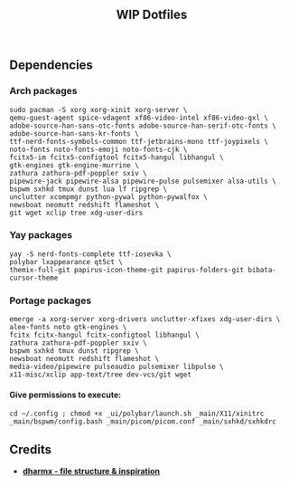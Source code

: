 
<h2 align="center"> WIP Dotfiles</h2>
</br>

## Dependencies

### Arch packages

```
sudo pacman -S xorg xorg-xinit xorg-server \
qemu-guest-agent spice-vdagent xf86-video-intel xf86-video-qxl \
adobe-source-han-sans-otc-fonts adobe-source-han-serif-otc-fonts \
adobe-source-han-sans-kr-fonts \
ttf-nerd-fonts-symbols-common ttf-jetbrains-mono ttf-joypixels \
noto-fonts noto-fonts-emoji noto-fonts-cjk \
fcitx5-im fcitx5-configtool fcitx5-hangul libhangul \
gtk-engines gtk-engine-murrine \
zathura zathura-pdf-poppler sxiv \
pipewire-jack pipewire-alsa pipewire-pulse pulsemixer alsa-utils \
bspwm sxhkd tmux dunst lua lf ripgrep \
unclutter xcompmgr python-pywal python-pywalfox \
newsboat neomutt redshift flameshot \
git wget xclip tree xdg-user-dirs
```

### Yay packages
```
yay -S nerd-fonts-complete ttf-iosevka \
polybar lxappearance qt5ct \
themix-full-git papirus-icon-theme-git papirus-folders-git bibata-cursor-theme
```

### Portage packages
```
emerge -a xorg-server xorg-drivers unclutter-xfixes xdg-user-dirs \
alee-fonts noto gtk-engines \
fcitx fcitx-hangul fcitx-configtool libhangul \
zathura zathura-pdf-poppler sxiv \
bspwm sxhkd tmux dunst ripgrep \
newsboat neomutt redshift flameshot \
media-video/pipewire pulseaudio pulsemixer libpulse \
x11-misc/xclip app-text/tree dev-vcs/git wget
```

#### Give permissions to execute:
```
cd ~/.config ; chmod +x _ui/polybar/launch.sh _main/X11/xinitrc _main/bspwm/config.bash _main/picom/picom.conf _main/sxhkd/sxhkdrc
```

## Credits
* **[dharmx - file structure & inspiration](https://github.com/dharmx)** 
